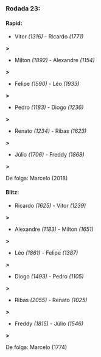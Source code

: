 ### Rodada 23:

#### Rapid:

* Vitor *(1316)*     -     Ricardo *(1771)*

 **>** 
* Milton *(1892)*     -     Alexandre *(1154)*

 **>** 
* Felipe *(1590)*     -     Léo *(1933)*

 **>** 
* Pedro *(1183)*     -     Diogo *(1236)*

 **>** 
* Renato *(1234)*     -     Ribas *(1623)*

 **>** 
* Júlio *(1706)*     -     Freddy *(1868)*

 **>** 

De folga: Marcelo (2018)

#### Blitz:

* Ricardo *(1625)*     -     Vitor *(1239)*

 **>** 
* Alexandre *(1183)*     -     Milton *(1651)*

 **>** 
* Léo *(1861)*     -     Felipe *(1387)*

 **>** 
* Diogo *(1493)*     -     Pedro *(1105)*

 **>** 
* Ribas *(2055)*     -     Renato *(1025)*

 **>** 
* Freddy *(1815)*     -     Júlio *(1546)*

 **>** 

De folga: Marcelo (1774)

